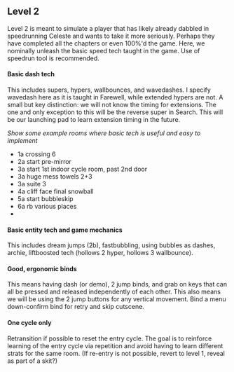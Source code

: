 ## Level 2

Level 2 is meant to simulate a player that has likely already dabbled in speedrunning Celeste and wants to take it more seriously. Perhaps they have completed all the chapters or even 100%'d the game. Here, we nominally unleash the basic speed tech taught in the game. Use of speedrun tool is recommended.

#### Basic dash tech  
This includes supers, hypers, wallbounces, and wavedashes. I specify wavedash here as it is taught in Farewell, while extended hypers are not. A small but key distinction: we will not know the timing for extensions. The one and only exception to this will be the reverse super in Search. This will be our launching pad to learn extension timing in the future.

*Show some example rooms where basic tech is useful and easy to implement*

- 1a crossing 6
- 2a start pre-mirror
- 3a start 1st indoor cycle room, past 2nd door
- 3a huge mess towels 2+3
- 3a suite 3
- 4a cliff face final snowball
- 5a start bubbleskip
- 6a rb various places
- 

#### Basic entity tech and game mechanics
This includes dream jumps (2b), fastbubbling, using bubbles as dashes, archie, liftboosted tech (hollows 2 hyper, hollows 3 wallbounce).

#### Good, ergonomic binds  
This means having dash (or demo), 2 jump binds, and grab on keys that can all be pressed and released independently of each other. This also means we will be using the 2 jump buttons for any vertical movement. Bind a menu down-confirm bind for retry and skip cutscene.

#### One cycle only  
Retransition if possible to reset the entry cycle. The goal is to reinforce learning of the entry cycle via repetition and avoid having to learn different strats for the same room. (If re-entry is not possible, revert to level 1, reveal as part of a skit?)
